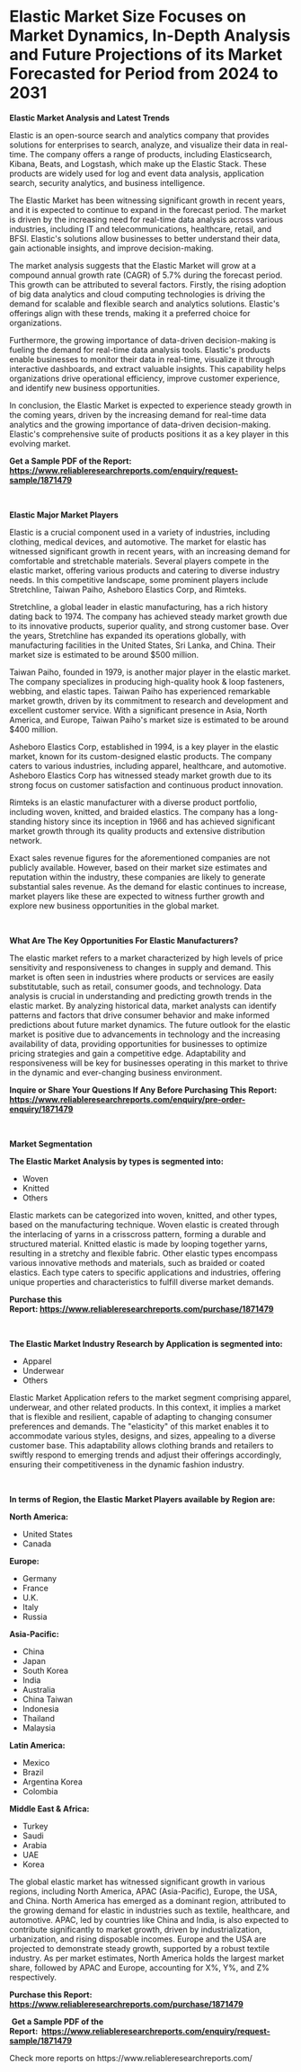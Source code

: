 <p><h1>Elastic Market Size Focuses on Market Dynamics, In-Depth Analysis and Future Projections of its Market Forecasted for Period from 2024 to 2031</h1></p><p><strong>Elastic Market Analysis and Latest Trends</strong></p>
<p><p>Elastic is an open-source search and analytics company that provides solutions for enterprises to search, analyze, and visualize their data in real-time. The company offers a range of products, including Elasticsearch, Kibana, Beats, and Logstash, which make up the Elastic Stack. These products are widely used for log and event data analysis, application search, security analytics, and business intelligence.</p><p>The Elastic Market has been witnessing significant growth in recent years, and it is expected to continue to expand in the forecast period. The market is driven by the increasing need for real-time data analysis across various industries, including IT and telecommunications, healthcare, retail, and BFSI. Elastic's solutions allow businesses to better understand their data, gain actionable insights, and improve decision-making.</p><p>The market analysis suggests that the Elastic Market will grow at a compound annual growth rate (CAGR) of 5.7% during the forecast period. This growth can be attributed to several factors. Firstly, the rising adoption of big data analytics and cloud computing technologies is driving the demand for scalable and flexible search and analytics solutions. Elastic's offerings align with these trends, making it a preferred choice for organizations.</p><p>Furthermore, the growing importance of data-driven decision-making is fueling the demand for real-time data analysis tools. Elastic's products enable businesses to monitor their data in real-time, visualize it through interactive dashboards, and extract valuable insights. This capability helps organizations drive operational efficiency, improve customer experience, and identify new business opportunities.</p><p>In conclusion, the Elastic Market is expected to experience steady growth in the coming years, driven by the increasing demand for real-time data analytics and the growing importance of data-driven decision-making. Elastic's comprehensive suite of products positions it as a key player in this evolving market.</p></p>
<p><strong>Get a Sample PDF of the Report:&nbsp; <a href="https://www.reliableresearchreports.com/enquiry/request-sample/1871479">https://www.reliableresearchreports.com/enquiry/request-sample/1871479</a></strong></p>
<p>&nbsp;</p>
<p><strong>Elastic Major Market Players</strong></p>
<p><p>Elastic is a crucial component used in a variety of industries, including clothing, medical devices, and automotive. The market for elastic has witnessed significant growth in recent years, with an increasing demand for comfortable and stretchable materials. Several players compete in the elastic market, offering various products and catering to diverse industry needs. In this competitive landscape, some prominent players include Stretchline, Taiwan Paiho, Asheboro Elastics Corp, and Rimteks.</p><p>Stretchline, a global leader in elastic manufacturing, has a rich history dating back to 1974. The company has achieved steady market growth due to its innovative products, superior quality, and strong customer base. Over the years, Stretchline has expanded its operations globally, with manufacturing facilities in the United States, Sri Lanka, and China. Their market size is estimated to be around $500 million.</p><p>Taiwan Paiho, founded in 1979, is another major player in the elastic market. The company specializes in producing high-quality hook & loop fasteners, webbing, and elastic tapes. Taiwan Paiho has experienced remarkable market growth, driven by its commitment to research and development and excellent customer service. With a significant presence in Asia, North America, and Europe, Taiwan Paiho's market size is estimated to be around $400 million.</p><p>Asheboro Elastics Corp, established in 1994, is a key player in the elastic market, known for its custom-designed elastic products. The company caters to various industries, including apparel, healthcare, and automotive. Asheboro Elastics Corp has witnessed steady market growth due to its strong focus on customer satisfaction and continuous product innovation.</p><p>Rimteks is an elastic manufacturer with a diverse product portfolio, including woven, knitted, and braided elastics. The company has a long-standing history since its inception in 1966 and has achieved significant market growth through its quality products and extensive distribution network.</p><p>Exact sales revenue figures for the aforementioned companies are not publicly available. However, based on their market size estimates and reputation within the industry, these companies are likely to generate substantial sales revenue. As the demand for elastic continues to increase, market players like these are expected to witness further growth and explore new business opportunities in the global market.</p></p>
<p>&nbsp;</p>
<p><strong>What Are The Key Opportunities For Elastic Manufacturers?</strong></p>
<p><p>The elastic market refers to a market characterized by high levels of price sensitivity and responsiveness to changes in supply and demand. This market is often seen in industries where products or services are easily substitutable, such as retail, consumer goods, and technology. Data analysis is crucial in understanding and predicting growth trends in the elastic market. By analyzing historical data, market analysts can identify patterns and factors that drive consumer behavior and make informed predictions about future market dynamics. The future outlook for the elastic market is positive due to advancements in technology and the increasing availability of data, providing opportunities for businesses to optimize pricing strategies and gain a competitive edge. Adaptability and responsiveness will be key for businesses operating in this market to thrive in the dynamic and ever-changing business environment.</p></p>
<p><strong>Inquire or Share Your Questions If Any Before Purchasing This Report: <a href="https://www.reliableresearchreports.com/enquiry/pre-order-enquiry/1871479">https://www.reliableresearchreports.com/enquiry/pre-order-enquiry/1871479</a></strong></p>
<p>&nbsp;</p>
<p><strong>Market Segmentation</strong></p>
<p><strong>The Elastic Market Analysis by types is segmented into:</strong></p>
<p><ul><li>Woven</li><li>Knitted</li><li>Others</li></ul></p>
<p><p>Elastic markets can be categorized into woven, knitted, and other types, based on the manufacturing technique. Woven elastic is created through the interlacing of yarns in a crisscross pattern, forming a durable and structured material. Knitted elastic is made by looping together yarns, resulting in a stretchy and flexible fabric. Other elastic types encompass various innovative methods and materials, such as braided or coated elastics. Each type caters to specific applications and industries, offering unique properties and characteristics to fulfill diverse market demands.</p></p>
<p><strong>Purchase this Report:&nbsp;<a href="https://www.reliableresearchreports.com/purchase/1871479">https://www.reliableresearchreports.com/purchase/1871479</a></strong></p>
<p>&nbsp;</p>
<p><strong>The Elastic Market Industry Research by Application is segmented into:</strong></p>
<p><ul><li>Apparel</li><li>Underwear</li><li>Others</li></ul></p>
<p><p>Elastic Market Application refers to the market segment comprising apparel, underwear, and other related products. In this context, it implies a market that is flexible and resilient, capable of adapting to changing consumer preferences and demands. The "elasticity" of this market enables it to accommodate various styles, designs, and sizes, appealing to a diverse customer base. This adaptability allows clothing brands and retailers to swiftly respond to emerging trends and adjust their offerings accordingly, ensuring their competitiveness in the dynamic fashion industry.</p></p>
<p>&nbsp;</p>
<p><strong>In terms of Region, the Elastic Market Players available by Region are:</strong></p>
<p>
    <p> <strong> North America: </strong>
        <ul>
            <li>United States</li>
            <li>Canada</li>
        </ul>
        </p> 
    <p> <strong> Europe: </strong>
        <ul>
            <li>Germany</li>
            <li>France</li>
            <li>U.K.</li>
            <li>Italy</li>
            <li>Russia</li>
        </ul>
        </p> 
    <p> <strong> Asia-Pacific: </strong>
        <ul>
            <li>China</li>
            <li>Japan</li>
            <li>South Korea</li>
            <li>India</li>
            <li>Australia</li>
            <li>China Taiwan</li>
            <li>Indonesia</li>
            <li>Thailand</li>
            <li>Malaysia</li>
        </ul>
        </p> 
    <p> <strong> Latin America: </strong>
        <ul>
            <li>Mexico</li>
            <li>Brazil</li>
            <li>Argentina Korea</li>
            <li>Colombia</li>
        </ul>
        </p> 
    <p> <strong> Middle East & Africa: </strong>
        <ul>
            <li>Turkey</li>
            <li>Saudi</li>
            <li>Arabia</li>
            <li>UAE</li>
            <li>Korea</li>
        </ul>
    </p>
    </p>
<p><p>The global elastic market has witnessed significant growth in various regions, including North America, APAC (Asia-Pacific), Europe, the USA, and China. North America has emerged as a dominant region, attributed to the growing demand for elastic in industries such as textile, healthcare, and automotive. APAC, led by countries like China and India, is also expected to contribute significantly to market growth, driven by industrialization, urbanization, and rising disposable incomes. Europe and the USA are projected to demonstrate steady growth, supported by a robust textile industry. As per market estimates, North America holds the largest market share, followed by APAC and Europe, accounting for X%, Y%, and Z% respectively.</p></p>
<p><strong>Purchase this Report: <a href="https://www.reliableresearchreports.com/purchase/1871479">https://www.reliableresearchreports.com/purchase/1871479</a></strong></p>
<p>&nbsp;<strong>Get a Sample PDF of the Report:&nbsp;&nbsp;<a href="https://www.reliableresearchreports.com/enquiry/request-sample/1871479">https://www.reliableresearchreports.com/enquiry/request-sample/1871479</a></strong></p>
<p><strong></strong></p>
<p>Check more reports on https://www.reliableresearchreports.com/</p>
